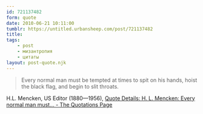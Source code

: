 ```yaml
---
id: 721137482
form: quote
date: 2010-06-21 10:11:00
tumblr: https://untitled.urbansheep.com/post/721137482
title: 
tags:
    - post
    - мизантропия
    - цитаты
layout: post-quote.njk
---
```


<blockquote>
Every normal man must be tempted at times to spit on his hands, hoist the black flag, and begin to slit throats.
</blockquote>

H.L. Mencken, US Editor (1880—1956), <a href="http://www.quotationspage.com/quote/34585.html">Quote Details: H. L. Mencken: Every normal man must&hellip; - The Quotations Page</a>
